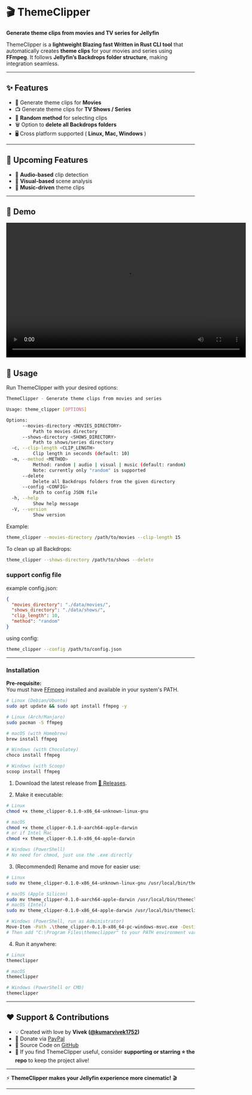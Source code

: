 # 🎬 ThemeClipper

**Generate theme clips from movies and TV series for Jellyfin**

ThemeClipper is a **lightweight Blazing fast Written in Rust CLI tool** that automatically creates **theme clips** for your movies and series using **FFmpeg**.
It follows **Jellyfin’s Backdrops folder structure**, making integration seamless.

---

## ✨ Features

- 🎥 Generate theme clips for **Movies**
- 📺 Generate theme clips for **TV Shows / Series**
- 🎲 **Random method** for selecting clips
- 🗑️ Option to **delete all Backdrops folders**
- 🖥️ Cross platform supported ( **Linux, Mac, Windows** )

---

## 🔮 Upcoming Features

- 🎵 **Audio-based** clip detection
- 👀 **Visual-based** scene analysis
- 🎼 **Music-driven** theme clips

---

## 🎥 Demo

<video src="docs/assets/demo.mp4" width="640" height="360" controls></video>

## 🚀 Usage

Run ThemeClipper with your desired options:

```bash
ThemeClipper - Generate theme clips from movies and series

Usage: theme_clipper [OPTIONS]

Options:
      --movies-directory <MOVIES_DIRECTORY>
          Path to movies directory
      --shows-directory <SHOWS_DIRECTORY>
          Path to shows/series directory
  -c, --clip-length <CLIP_LENGTH>
          Clip length in seconds (default: 10)
  -m, --method <METHOD>
          Method: random | audio | visual | music (default: random)
          Note: currently only "random" is supported
      --delete
          Delete all Backdrops folders from the given directory
      --config <CONFIG>
          Path to config JSON file
  -h, --help
          Show help message
  -V, --version
          Show version
```

Example:

```bash
theme_clipper --movies-directory /path/to/movies --clip-length 15
```

To clean up all Backdrops:

```bash
theme_clipper --shows-directory /path/to/shows --delete
```

### support config file

example config.json:

```json
{
  "movies_directory": "./data/movies/",
  "shows_directory": "./data/shows/",
  "clip_length": 10,
  "method": "random"
}
```

using config:

```bash
theme_clipper --config /path/to/config.json
```

---

### Installation

**Pre-requisite:**  
You must have [FFmpeg](https://ffmpeg.org/download.html) installed and available in your system's PATH.

```bash
# Linux (Debian/Ubuntu)
sudo apt update && sudo apt install ffmpeg -y

# Linux (Arch/Manjaro)
sudo pacman -S ffmpeg

# macOS (with Homebrew)
brew install ffmpeg

# Windows (with Chocolatey)
choco install ffmpeg

# Windows (with Scoop)
scoop install ffmpeg
```

1. Download the latest release from [🔗 Releases](https://github.com/kumarvivek1752/ThemeClipper/releases).

2. Make it executable:

```bash
# Linux
chmod +x theme_clipper-0.1.0-x86_64-unknown-linux-gnu

# macOS
chmod +x theme_clipper-0.1.0-aarch64-apple-darwin
# or if Intel Mac
chmod +x theme_clipper-0.1.0-x86_64-apple-darwin

# Windows (PowerShell)
# No need for chmod, just use the .exe directly
```

3. (Recommended) Rename and move for easier use:

```bash
# Linux
sudo mv theme_clipper-0.1.0-x86_64-unknown-linux-gnu /usr/local/bin/themeclipper

# macOS (Apple Silicon)
sudo mv theme_clipper-0.1.0-aarch64-apple-darwin /usr/local/bin/themeclipper
# macOS (Intel)
sudo mv theme_clipper-0.1.0-x86_64-apple-darwin /usr/local/bin/themeclipper

# Windows (PowerShell, run as Administrator)
Move-Item -Path .\theme_clipper-0.1.0-x86_64-pc-windows-msvc.exe -Destination "C:\Program Files\themeclipper\themeclipper.exe"
# Then add "C:\Program Files\themeclipper" to your PATH environment variable
```

4. Run it anywhere:

```bash
# Linux
themeclipper

# macOS
themeclipper

# Windows (PowerShell or CMD)
themeclipper
```

---

## ❤️ Support & Contributions

- 💡 Created with love by **Vivek ([@kumarvivek1752](https://github.com/kumarvivek1752))**
- 💝 Donate via [PayPal](https://paypal.me/kumarvivek1752)
- 🐙 Source Code on [GitHub](https://github.com/kumarvivek1752/ThemeClipper)
- 🙏 If you find ThemeClipper useful, consider **supporting or starring ⭐ the repo** to keep the project alive!

---

⚡ **ThemeClipper makes your Jellyfin experience more cinematic!** 🎬

---
